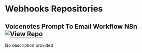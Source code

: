 # Webhooks Repositories

## Voicenotes Prompt To Email Workflow N8n [![View Repo](https://img.shields.io/badge/view-repo-green)](https://github.com/danielrosehill/Voicenotes-Prompt-To-Email-Workflow-N8N)
No description provided

